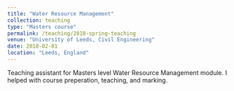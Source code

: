 ```yaml
---
title: "Water Resource Management"
collection: teaching
type: "Masters course"
permalink: /teaching/2018-spring-teaching
venue: "University of Leeds, Civil Engineering"
date: 2018-02-01
location: "Leeds, England"
---
```


Teaching assistant for Masters level Water Resource Management module. I helped with course preperation, teaching, and marking.
